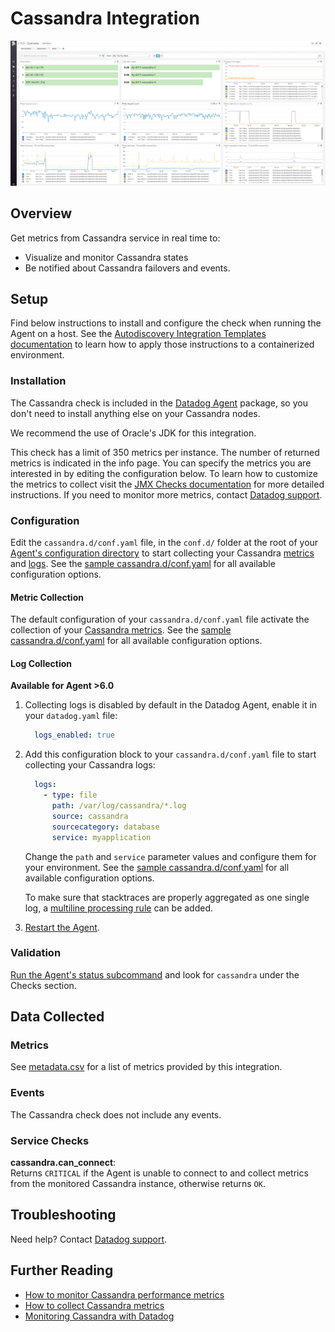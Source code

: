 # Cassandra Integration

![Cassandra default dashboard][1]

## Overview

Get metrics from Cassandra service in real time to:

* Visualize and monitor Cassandra states
* Be notified about Cassandra failovers and events.

## Setup

Find below instructions to install and configure the check when running the Agent on a host. See the [Autodiscovery Integration Templates documentation][2] to learn how to apply those instructions to a containerized environment.

### Installation

The Cassandra check is included in the [Datadog Agent][3] package, so you don't need to install anything else on your Cassandra nodes.

We recommend the use of Oracle's JDK for this integration.

This check has a limit of 350 metrics per instance. The number of returned metrics is indicated in the info page. You can specify the metrics you are interested in by editing the configuration below. To learn how to customize the metrics to collect visit the [JMX Checks documentation][4] for more detailed instructions. If you need to monitor more metrics, contact [Datadog support][5].

### Configuration

Edit the `cassandra.d/conf.yaml` file, in the `conf.d/` folder at the root of your [Agent's configuration directory][6] to start collecting your Cassandra [metrics](#metric-collection) and [logs](#log-collection).
See the [sample cassandra.d/conf.yaml][7] for all available configuration options.

#### Metric Collection

The default configuration of your `cassandra.d/conf.yaml` file activate the collection of your [Cassandra metrics](#metrics).
See the [sample  cassandra.d/conf.yaml][7] for all available configuration options.

#### Log Collection

**Available for Agent >6.0**

1. Collecting logs is disabled by default in the Datadog Agent, enable it in your `datadog.yaml` file:

    ```yaml
      logs_enabled: true
    ```

2. Add this configuration block to your `cassandra.d/conf.yaml` file to start collecting your Cassandra logs:

    ```yaml
      logs:
        - type: file
          path: /var/log/cassandra/*.log
          source: cassandra
          sourcecategory: database
          service: myapplication
    ```

    Change the `path` and `service` parameter values and configure them for your environment.
    See the [sample  cassandra.d/conf.yaml][7] for all available configuration options.

    To make sure that stacktraces are properly aggregated as one single log, a [multiline processing rule][8] can be added.

3. [Restart the Agent][9].

### Validation

[Run the Agent's status subcommand][10] and look for `cassandra` under the Checks section.

## Data Collected
### Metrics
See [metadata.csv][11] for a list of metrics provided by this integration.

### Events
The Cassandra check does not include any events.

### Service Checks
**cassandra.can_connect**:<br>
Returns `CRITICAL` if the Agent is unable to connect to and collect metrics from the monitored Cassandra instance, otherwise returns `OK`.

## Troubleshooting
Need help? Contact [Datadog support][5].

## Further Reading

* [How to monitor Cassandra performance metrics][12]
* [How to collect Cassandra metrics][13]
* [Monitoring Cassandra with Datadog][14]

[1]: https://raw.githubusercontent.com/DataDog/integrations-core/master/cassandra/images/cassandra_dashboard.png
[2]: https://docs.datadoghq.com/agent/autodiscovery/integrations
[3]: https://app.datadoghq.com/account/settings#agent
[4]: https://docs.datadoghq.com/integrations/java
[5]: https://docs.datadoghq.com/help
[6]: https://docs.datadoghq.com/agent/guide/agent-configuration-files/?tab=agentv6#agent-configuration-directory
[7]: https://github.com/DataDog/integrations-core/blob/master/cassandra/datadog_checks/cassandra/data/conf.yaml.example
[8]: https://docs.datadoghq.com/logs/log_collection/?tab=tailexistingfiles#multi-line-aggregation
[9]: https://docs.datadoghq.com/agent/guide/agent-commands/?tab=agentv6#start-stop-and-restart-the-agent
[10]: https://docs.datadoghq.com/agent/guide/agent-commands/?tab=agentv6#agent-status-and-information
[11]: https://github.com/DataDog/integrations-core/blob/master/cassandra/metadata.csv
[12]: https://www.datadoghq.com/blog/how-to-monitor-cassandra-performance-metrics
[13]: https://www.datadoghq.com/blog/how-to-collect-cassandra-metrics
[14]: https://www.datadoghq.com/blog/monitoring-cassandra-with-datadog
